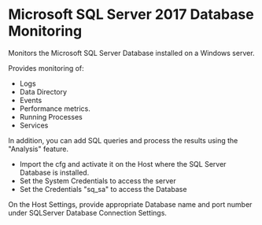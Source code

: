 Microsoft SQL Server 2017 Database Monitoring
=============================================

Monitors the Microsoft SQL Server Database installed on a Windows server.

Provides monitoring of:
* Logs
* Data Directory
* Events
* Performance metrics.
* Running Processes
* Services


In addition, you can add SQL queries and process the results using the "Analysis" feature.

* Import the cfg and activate it on the Host where the SQL Server Database is installed.
* Set the System Credentials to access the server
* Set the Credentials "sq_sa" to access the Database

On the Host Settings, provide appropriate Database name and port number under SQLServer Database Connection Settings.
